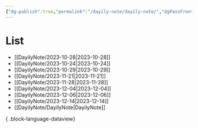 ```yaml
---
{"dg-publish":true,"permalink":"/dayily-note/dayily-note/","dgPassFrontmatter":true,"created":"2023-12-14T17:46:14.373+09:00","updated":"2023-12-14T17:54:58.276+09:00"}
---
```


# List
- [[DayilyNote/2023-10-28\|2023-10-28]]
- [[DayilyNote/2023-10-24\|2023-10-24]]
- [[DayilyNote/2023-10-29\|2023-10-29]]
- [[DayilyNote/2023-11-21\|2023-11-21]]
- [[DayilyNote/2023-11-28\|2023-11-28]]
- [[DayilyNote/2023-12-04\|2023-12-04]]
- [[DayilyNote/2023-12-06\|2023-12-06]]
- [[DayilyNote/2023-12-14\|2023-12-14]]
- [[DayilyNote/DayilyNote\|DayilyNote]]

{ .block-language-dataview}
